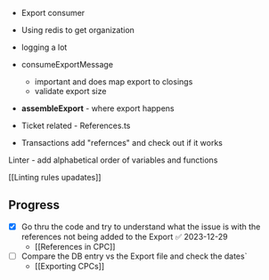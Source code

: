 

- Export consumer 

- Using redis to get organization 
- logging a lot 
- consumeExportMessage
	- important and does map export to closings 
	- validate export size
- **assembleExport** - where export happens
- Ticket related - References.ts 
- Transactions add "refernces" and check out if it works  

Linter - add alphabetical order of variables and functions

[[Linting rules upadates]]


## Progress

- [x] Go thru the code and try to understand what the issue is with the references not being added to the Export ✅ 2023-12-29
	- [[References in CPC]]
- [ ] Compare the DB entry vs the Export file and check the dates`
	- [[Exporting CPCs]]
